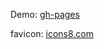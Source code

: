 Demo: <a href="https://jisuzkrist.github.io/autoexpress/">gh-pages</a>

favicon: <a href="https://icons8.com/icon/12684/автомобиль">icons8.com</a>
